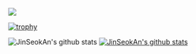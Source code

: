 <a href="https://www.instagram.com/all3081/" target="_blank"><img src="https://img.shields.io/badge/JinSeokAn-#000000?style=flat-square&logo=Adafruit&logoColor=white"/></a>


[![trophy](https://github-profile-trophy.vercel.app/?username=JinSeokAn&row=1)](https://github.com/ryo-ma/github-profile-trophy)

![JinSeokAn's github stats](https://github-readme-stats.vercel.app/api?username=JinSeokAn&show_icons=true)
[![JinSeokAn's github stats](https://github-readme-stats.vercel.app/api/top-langs/?username=JinSeokAn&show_icons=true&hide_border=true&title_color=004386&icon_color=004386&layout=compact)](https://github.com/JinSeokAn)
